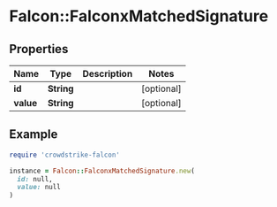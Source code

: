 # Falcon::FalconxMatchedSignature

## Properties

| Name | Type | Description | Notes |
| ---- | ---- | ----------- | ----- |
| **id** | **String** |  | [optional] |
| **value** | **String** |  | [optional] |

## Example

```ruby
require 'crowdstrike-falcon'

instance = Falcon::FalconxMatchedSignature.new(
  id: null,
  value: null
)
```

